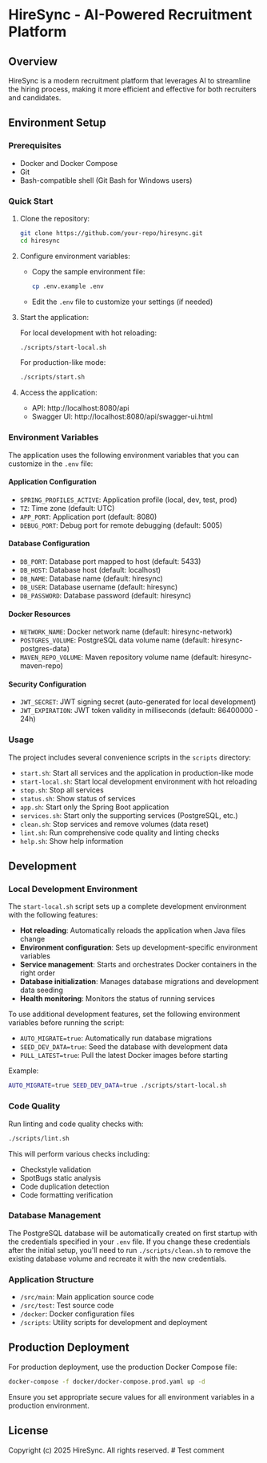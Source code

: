 # HireSync - AI-Powered Recruitment Platform

## Overview
HireSync is a modern recruitment platform that leverages AI to streamline the hiring process, making it more efficient and effective for both recruiters and candidates.

## Environment Setup

### Prerequisites
- Docker and Docker Compose
- Git
- Bash-compatible shell (Git Bash for Windows users)

### Quick Start
1. Clone the repository:
   ```bash
   git clone https://github.com/your-repo/hiresync.git
   cd hiresync
   ```

2. Configure environment variables:
   - Copy the sample environment file:
     ```bash
     cp .env.example .env
     ```
   - Edit the `.env` file to customize your settings (if needed)

3. Start the application:
   
   For local development with hot reloading:
   ```bash
   ./scripts/start-local.sh
   ```
   
   For production-like mode:
   ```bash
   ./scripts/start.sh
   ```

4. Access the application:
   - API: http://localhost:8080/api
   - Swagger UI: http://localhost:8080/api/swagger-ui.html

### Environment Variables
The application uses the following environment variables that you can customize in the `.env` file:

#### Application Configuration
- `SPRING_PROFILES_ACTIVE`: Application profile (local, dev, test, prod)
- `TZ`: Time zone (default: UTC)
- `APP_PORT`: Application port (default: 8080)
- `DEBUG_PORT`: Debug port for remote debugging (default: 5005)

#### Database Configuration
- `DB_PORT`: Database port mapped to host (default: 5433)
- `DB_HOST`: Database host (default: localhost)
- `DB_NAME`: Database name (default: hiresync)
- `DB_USER`: Database username (default: hiresync)
- `DB_PASSWORD`: Database password (default: hiresync)

#### Docker Resources
- `NETWORK_NAME`: Docker network name (default: hiresync-network)
- `POSTGRES_VOLUME`: PostgreSQL data volume name (default: hiresync-postgres-data)
- `MAVEN_REPO_VOLUME`: Maven repository volume name (default: hiresync-maven-repo)

#### Security Configuration
- `JWT_SECRET`: JWT signing secret (auto-generated for local development)
- `JWT_EXPIRATION`: JWT token validity in milliseconds (default: 86400000 - 24h)

### Usage

The project includes several convenience scripts in the `scripts` directory:

- `start.sh`: Start all services and the application in production-like mode
- `start-local.sh`: Start local development environment with hot reloading
- `stop.sh`: Stop all services
- `status.sh`: Show status of services
- `app.sh`: Start only the Spring Boot application
- `services.sh`: Start only the supporting services (PostgreSQL, etc.)
- `clean.sh`: Stop services and remove volumes (data reset)
- `lint.sh`: Run comprehensive code quality and linting checks
- `help.sh`: Show help information

## Development

### Local Development Environment

The `start-local.sh` script sets up a complete development environment with the following features:

- **Hot reloading**: Automatically reloads the application when Java files change
- **Environment configuration**: Sets up development-specific environment variables
- **Service management**: Starts and orchestrates Docker containers in the right order
- **Database initialization**: Manages database migrations and development data seeding
- **Health monitoring**: Monitors the status of running services

To use additional development features, set the following environment variables before running the script:

- `AUTO_MIGRATE=true`: Automatically run database migrations
- `SEED_DEV_DATA=true`: Seed the database with development data
- `PULL_LATEST=true`: Pull the latest Docker images before starting

Example:
```bash
AUTO_MIGRATE=true SEED_DEV_DATA=true ./scripts/start-local.sh
```

### Code Quality

Run linting and code quality checks with:

```bash
./scripts/lint.sh
```

This will perform various checks including:
- Checkstyle validation
- SpotBugs static analysis
- Code duplication detection
- Code formatting verification

### Database Management
The PostgreSQL database will be automatically created on first startup with the credentials specified in your `.env` file. If you change these credentials after the initial setup, you'll need to run `./scripts/clean.sh` to remove the existing database volume and recreate it with the new credentials.

### Application Structure
- `/src/main`: Main application source code
- `/src/test`: Test source code
- `/docker`: Docker configuration files
- `/scripts`: Utility scripts for development and deployment

## Production Deployment
For production deployment, use the production Docker Compose file:

```bash
docker-compose -f docker/docker-compose.prod.yaml up -d
```

Ensure you set appropriate secure values for all environment variables in a production environment.

## License
Copyright (c) 2025 HireSync. All rights reserved.
#   T e s t   c o m m e n t  
 